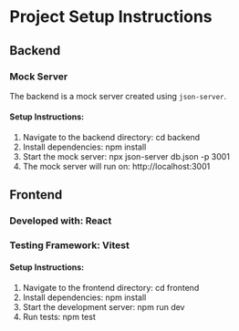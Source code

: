 # **Project Setup Instructions**

## **Backend**

### **Mock Server**

The backend is a mock server created using `json-server`.

#### **Setup Instructions**:

1. Navigate to the backend directory:
   cd backend
2. Install dependencies:
   npm install
3. Start the mock server:
   npx json-server db.json -p 3001
4. The mock server will run on:
   http://localhost:3001

## **Frontend**

### **Developed with: React**

### **Testing Framework: Vitest**

#### **Setup Instructions**:

1. Navigate to the frontend directory:
   cd frontend
2. Install dependencies:
   npm install
3. Start the development server:
   npm run dev
4. Run tests:
   npm test
